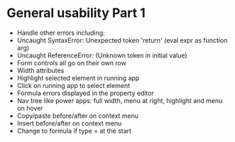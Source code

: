 General usability Part 1
========================

- Handle other errors including: 
- Uncaught SyntaxError: Unexpected token 'return' (eval expr as function arg)
- Uncaught ReferenceError: (Unknown token in initial value)
- Form controls all go on their own row
- Width attributes
- Highlight selected element in running app
- Click on running app to select element
- Formula errors displayed in the property editor
- Nav tree like power apps:  full width, menu at right, highlight and menu on hover
- Copy/paste before/after on context menu
- Insert before/after on context menu
- Change to formula if type = at the start